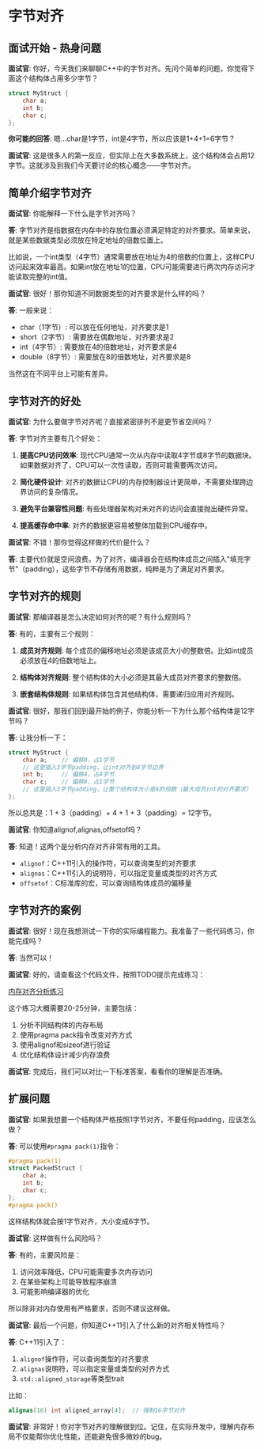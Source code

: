 # 字节对齐

## 面试开始 - 热身问题

**面试官**: 你好，今天我们来聊聊C++中的字节对齐。先问个简单的问题，你觉得下面这个结构体占用多少字节？

```cpp
struct MyStruct {
    char a;
    int b;
    char c;
};
```

**你可能的回答**: 嗯...char是1字节，int是4字节，所以应该是1+4+1=6字节？

**面试官**: 这是很多人的第一反应，但实际上在大多数系统上，这个结构体会占用12字节。这就涉及到我们今天要讨论的核心概念——字节对齐。

## 简单介绍字节对齐

**面试官**: 你能解释一下什么是字节对齐吗？

**答**: 字节对齐是指数据在内存中的存放位置必须满足特定的对齐要求。简单来说，就是某些数据类型必须放在特定地址的倍数位置上。

比如说，一个int类型（4字节）通常需要放在地址为4的倍数的位置上，这样CPU访问起来效率最高。如果int放在地址1的位置，CPU可能需要进行两次内存访问才能读取完整的int值。

**面试官**: 很好！那你知道不同数据类型的对齐要求是什么样的吗？

**答**: 一般来说：
- char（1字节）: 可以放在任何地址，对齐要求是1
- short（2字节）: 需要放在偶数地址，对齐要求是2  
- int（4字节）: 需要放在4的倍数地址，对齐要求是4
- double（8字节）: 需要放在8的倍数地址，对齐要求是8

当然这在不同平台上可能有差异。

## 字节对齐的好处

**面试官**: 为什么要做字节对齐呢？直接紧密排列不是更节省空间吗？

**答**: 字节对齐主要有几个好处：

1. **提高CPU访问效率**: 现代CPU通常一次从内存中读取4字节或8字节的数据块。如果数据对齐了，CPU可以一次性读取，否则可能需要两次访问。

2. **简化硬件设计**: 对齐的数据让CPU的内存控制器设计更简单，不需要处理跨边界访问的复杂情况。

3. **避免平台兼容性问题**: 有些处理器架构对未对齐的访问会直接抛出硬件异常。

4. **提高缓存命中率**: 对齐的数据更容易被整体加载到CPU缓存中。

**面试官**: 不错！那你觉得这样做的代价是什么？

**答**: 主要代价就是空间浪费。为了对齐，编译器会在结构体成员之间插入"填充字节"（padding），这些字节不存储有用数据，纯粹是为了满足对齐要求。

## 字节对齐的规则

**面试官**: 那编译器是怎么决定如何对齐的呢？有什么规则吗？

**答**: 有的，主要有三个规则：

1. **成员对齐规则**: 每个成员的偏移地址必须是该成员大小的整数倍。比如int成员必须放在4的倍数地址上。

2. **结构体对齐规则**: 整个结构体的大小必须是其最大成员对齐要求的整数倍。

3. **嵌套结构体规则**: 如果结构体包含其他结构体，需要递归应用对齐规则。

**面试官**: 很好，那我们回到最开始的例子，你能分析一下为什么那个结构体是12字节吗？

**答**: 让我分析一下：

```cpp
struct MyStruct {
    char a;    // 偏移0，占1字节
    // 这里插入3字节padding，让int对齐到4字节边界
    int b;     // 偏移4，占4字节  
    char c;    // 偏移8，占1字节
    // 这里插入3字节padding，让整个结构体大小是4的倍数（最大成员int的对齐要求）
};
```

所以总共是：1 + 3（padding）+ 4 + 1 + 3（padding）= 12字节。

**面试官**: 你知道alignof,alignas,offsetof吗？

**答**: 知道！这两个是分析内存对齐非常有用的工具。

- `alignof`：C++11引入的操作符，可以查询类型的对齐要求
- `alignas`：C++11引入的说明符，可以指定变量或类型的对齐方式
- `offsetof`：C标准库的宏，可以查询结构体成员的偏移量


## 字节对齐的案例

**面试官**: 很好！现在我想测试一下你的实际编程能力。我准备了一些代码练习，你能完成吗？

**答**: 当然可以！

**面试官**: 好的，请查看这个代码文件，按照TODO提示完成练习：

[内存对齐分析练习](../.CodeReference/byte_alignment/alignment_analysis.cpp)

这个练习大概需要20-25分钟，主要包括：
1. 分析不同结构体的内存布局
2. 使用pragma pack指令改变对齐方式
3. 使用alignof和sizeof进行验证
4. 优化结构体设计减少内存浪费

**面试官**: 完成后，我们可以对比一下标准答案，看看你的理解是否准确。

## 扩展问题

**面试官**: 如果我想要一个结构体严格按照1字节对齐，不要任何padding，应该怎么做？

**答**: 可以使用`#pragma pack(1)`指令：

```cpp
#pragma pack(1)
struct PackedStruct {
    char a;
    int b;
    char c;
};
#pragma pack()
```

这样结构体就会按1字节对齐，大小变成6字节。

**面试官**: 这样做有什么风险吗？

**答**: 有的，主要风险是：
1. 访问效率降低，CPU可能需要多次内存访问
2. 在某些架构上可能导致程序崩溃
3. 可能影响编译器的优化

所以除非对内存使用有严格要求，否则不建议这样做。

**面试官**: 最后一个问题，你知道C++11引入了什么新的对齐相关特性吗？

**答**: C++11引入了：
1. `alignof`操作符，可以查询类型的对齐要求
2. `alignas`说明符，可以指定变量或类型的对齐方式
3. `std::aligned_storage`等类型trait

比如：
```cpp
alignas(16) int aligned_array[4];  // 强制16字节对齐
```

**面试官**: 非常好！你对字节对齐的理解很到位。记住，在实际开发中，理解内存布局不仅能帮你优化性能，还能避免很多微妙的bug。

